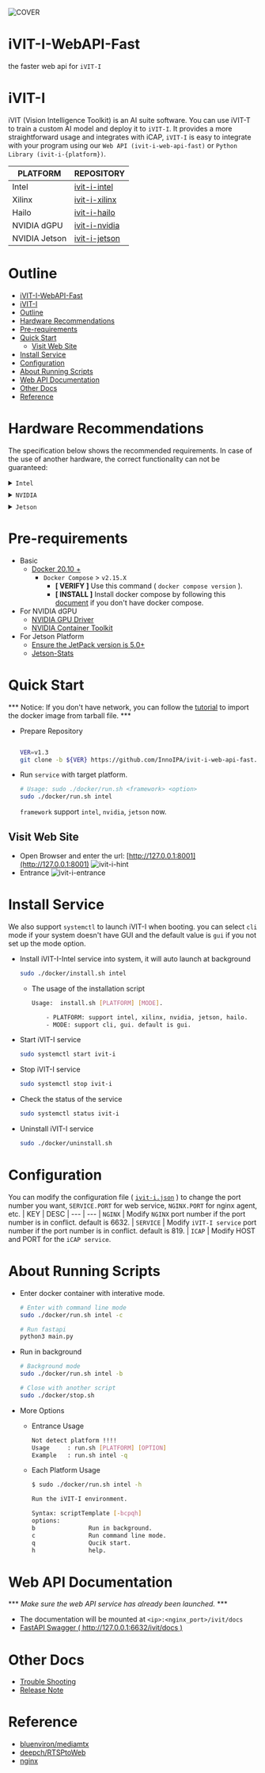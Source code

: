 ![COVER](./assets/images/ivit-i-logo.jpg)

# iVIT-I-WebAPI-Fast
the faster web api for `iVIT-I`

# iVIT-I
iVIT (Vision Intelligence Toolkit) is an AI suite software. You can use iVIT-T to train a custom AI model and deploy it to `iVIT-I`. It provides a more straightforward usage and integrates with iCAP, `iVIT-I` is easy to integrate with your program using our `Web API (ivit-i-web-api-fast)` or `Python Library (ivit-i-{platform})`. 

| PLATFORM        | REPOSITORY
| ---             | ---
| Intel           | [ivit-i-intel](https://github.com/InnoIPA/ivit-i-intel)
| Xilinx          | [ivit-i-xilinx](https://github.com/InnoIPA/ivit-i-xilinx)
| Hailo           | [ivit-i-hailo](https://github.com/InnoIPA/ivit-i-hailo)
| NVIDIA dGPU     | [ivit-i-nvidia](https://github.com/InnoIPA/ivit-i-nvidia)
| NVIDIA Jetson   | [ivit-i-jetson](https://github.com/InnoIPA/ivit-i-jetson)

# Outline
- [iVIT-I-WebAPI-Fast](#ivit-i-webapi-fast)
- [iVIT-I](#ivit-i)
- [Outline](#outline)
- [Hardware Recommendations](#hardware-recommendations)
- [Pre-requirements](#pre-requirements)
- [Quick Start](#quick-start)
  - [Visit Web Site](#visit-web-site)
- [Install Service](#install-service)
- [Configuration](#configuration)
- [About Running Scripts](#about-running-scripts)
- [Web API Documentation](#web-api-documentation)
- [Other Docs](#other-docs)
- [Reference](#reference)

# Hardware Recommendations
The specification below shows the recommended requirements. In case of the use of another hardware, the correct functionality can not be guaranteed:

<details style="margin-top:0.5em; margin-bottom:0.5em">
    <summary><code>Intel</code></summary>

| Item    | Detail
| ---     | ---
| CPU     | Intel® 12th Gen Core™i7/i5 processors
| Memory  | 16GB
| Storage | 500GB
| OS    | Ubuntu 20.04.4
</details>

<details style="margin-top:0.5em; margin-bottom:0.5em">
    <summary><code>NVIDIA</code></summary>
  
| Item    | Detail
| ---     | ---
| CPU     | Intel® 12th Gen Core™i7/i5 processors
| GPU     | NVIDIA RTX A2000, A4500
| Memory  | 16GB
| Storage | 500GB
| OS      | Ubuntu 20.04.4
</details>

<details style="margin-top:0.5em; margin-bottom:0.5em">
    <summary><code>Jetson</code></summary>

| Item  | Detail
| ---   | ---
| Platform  | Jetson Nano, Xavier NX, Xavier AGX, and Orin products.
| JetPack   | 5.1.2+ ( without CUDA is okay! )
</details>




# Pre-requirements
* Basic
  * [Docker 20.10 + ](https://docs.docker.com/engine/install/ubuntu/)
    * `Docker Compose` > `v2.15.X`
      * **[ VERIFY ]** Use this command ( `docker compose version` ).
      * **[ INSTALL ]** Install docker compose by following this [document](https://docs.docker.com/compose/install/linux/#install-using-the-repository) if you don't have docker compose.
* For NVIDIA dGPU
  * [NVIDIA GPU Driver](https://docs.nvidia.com/datacenter/cloud-native/container-toolkit/latest/install-guide.html#nvidia-drivers)
  * [NVIDIA Container Toolkit](https://docs.nvidia.com/datacenter/cloud-native/container-toolkit/latest/install-guide.html#step-1-install-nvidia-container-toolkit)
* For Jetson Platform
  * [Ensure the JetPack version is 5.0+](https://developer.nvidia.com/embedded/jetpack)
  * [Jetson-Stats](https://github.com/rbonghi/jetson_stats)

# Quick Start
*** Notice: If you don't have network, you can follow the [tutorial](./assets//docs/import-docker-image.md) to import the docker image from tarball file. ***

* Prepare Repository
  ```bash

  VER=v1.3
  git clone -b ${VER} https://github.com/InnoIPA/ivit-i-web-api-fast.git && cd ivit-i-web-api-fast
  ```

* Run `service` with target platform.

  ```bash
  # Usage: sudo ./docker/run.sh <framework> <option>
  sudo ./docker/run.sh intel
  ```
  `framework` support `intel`, `nvidia`, `jetson` now.
  
  
## Visit Web Site
* Open Browser and enter the url: [http://127.0.0.1:8001](http://127.0.0.1:8001)
  ![ivit-i-hint](assets/images/ivit-i-hint.png)
* Entrance
  ![ivit-i-entrance](assets/images/ivit-i-entrance.png)

# Install Service
We also support `systemctl` to launch iVIT-I when booting. you can select `cli` mode if your system doesn't have GUI and the default value is `gui` if you not set up the mode option.

* Install iVIT-I-Intel service into system, it will auto launch at background
  ```bash
  sudo ./docker/install.sh intel
  ```
  * The usage of the installation script
      ```bash
      Usage:  install.sh [PLATFORM] [MODE].
  
          - PLATFORM: support intel, xilinx, nvidia, jetson, hailo.
          - MODE: support cli, gui. default is gui.
      ```
* Start iVIT-I service
  ```bash
  sudo systemctl start ivit-i
  ```
* Stop iVIT-I service
  ```bash
  sudo systemctl stop ivit-i
  ```
* Check the status of the service
  ```bash
  sudo systemctl status ivit-i
  ```
* Uninstall iVIT-I service
  ```bash
  sudo ./docker/uninstall.sh
  ```

# Configuration
You can modify the configuration file ( [`ivit-i.json`](ivit-i.json) ) to change the port number you want, `SERVICE.PORT` for web service, `NGINX.PORT` for nginx agent, etc.
| KEY           | DESC
| ---           | --- 
| `NGINX`       |   Modify `NGINX` port number if the port number is in conflict. default is 6632.
| `SERVICE`     |   Modify `iVIT-I service` port number if the port number is in conflict. default is 819.
| `ICAP`        |   Modify HOST and PORT for the `iCAP service`.


# About Running Scripts

* Enter docker container with interative mode.
    ```bash
    # Enter with command line mode
    sudo ./docker/run.sh intel -c

    # Run fastapi
    python3 main.py
    ```
* Run in background
    ```bash
    # Background mode
    sudo ./docker/run.sh intel -b

    # Close with another script 
    sudo ./docker/stop.sh
    ```
* More Options
    * Entrance Usage
        ```bash
        Not detect platform !!!!
        Usage     : run.sh [PLATFORM] [OPTION]
        Example   : run.sh intel -q
        ```

    * Each Platform Usage
        ```bash
        $ sudo ./docker/run.sh intel -h
        
        Run the iVIT-I environment.

        Syntax: scriptTemplate [-bcpqh]
        options:
        b               Run in background.
        c               Run command line mode.
        q               Qucik start.
        h               help.
        ```

# Web API Documentation
*** *Make sure the web API service has already been launched.* ***
* The documentation will be mounted at `<ip>:<nginx_port>/ivit/docs`
* [FastAPI Swagger ( http://127.0.0.1:6632/ivit/docs )](http://127.0.0.1:6632/ivit/docs)

# Other Docs
* [Trouble Shooting](./assets/docs/trouble-shooting)
* [Release Note](./assets/docs/release-note.md)


# Reference
* [bluenviron/mediamtx](https://github.com/bluenviron/mediamtx)
* [deepch/RTSPtoWeb](https://github.com/deepch/RTSPtoWeb)
* [nginx](https://www.nginx.com/)
